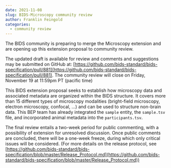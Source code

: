 ```yaml
---
date: 2021-11-08
slug: BIDS-Microscopy community review
author: Franklin Feingold
categories:
  - community review
---
```


The BIDS community is preparing to merge the Microscopy extension and are opening up this extension proposal to community review.

<!-- more -->

The updated draft is available for review and comments and suggestions may be submitted on GitHub at:
[https://github.com/bids-standard/bids-specification/pull/881](https://github.com/bids-standard/bids-specification/pull/881).
The community review will close on Friday, November 19 at 11:59pm PT (pacific time)

This BIDS extension proposal seeks to establish how microscopy data and associated metadata are organized within the BIDS structure.
It covers more than 15 different types of microscopy modalities (bright-field microscopy, electron microscopy, confocal, ...) and can be used to structure non-brain data.
This BEP team has already integrated the `sample` entity, the `sample.tsv` file, and incorporated animal metadata into the `participants.tsv`.

The final review entails a two-week period for public commenting, with a possibility of extension for unresolved discussion. Once public comments are concluded, there will be a one-week freeze, during which only critical issues will be considered. (For more details on the release protocol, see [https://github.com/bids-standard/bids-specification/blob/master/Release_Protocol.md](https://github.com/bids-standard/bids-specification/blob/master/Release_Protocol.md))
